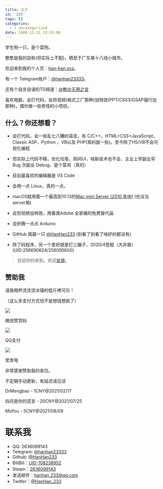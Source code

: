```yaml
---
title: 关于
id: '225'
tags: []
categories:
  - - uncategorized
date: 2000-12-31 23:55:00
---
```


学生狗一只，是个菜狗。

憨憨是我的自称(但实际上不配)，栖息于广东某十八线小城市。

欢迎来到我的个人页：[han-han.xyz](https://han-han.xyz/)。

有一个 Telegram账户：[@hanhan23333](https://t.me/hanhan23333)。

还有个自言自语的TG频道：[@憨の无用之言](https://t.me/IN_ACCESSIBLE_BOOT_DEVICE)

喜欢电脑，会打代码，会剪视频(格式工厂那种)加特效(PPT/CSS3/GSAP强行加那种)，偶尔做一些奇怪的小项目。

## 什么？你还想看？

*   会打代码，会一些乱七八糟的语言。有 C/C++，HTML+CSS+JavaScript，Classic ASP，Python ，VB以及 PHP(真的就一些)。至今除了H5/VB不会可视化编程

*   但实际上代码不精，优化垃圾，阴间UI，啥新技术也不会，主业上学副业写 Bug 次副业 Debug，是个菜鸡（真的）

*   目前最喜欢的编辑器是 VS Code

*   会用一点 Linux，真的一点。

*   macOS就用着一个最高到10.13的[Mac mini Server (2010 年中)](https://support.apple.com/kb/SP586) (也没当server用)

*   会剪视频加特效，用着类Adobe 全家桶的免费替代品

*   会折腾一点点 Arduino

*   GitHub 蒟蒻一只 [@HanHan233](https://github.com/HanHan233) (别看了别看了啥好的都没有)

*   除了码程序，另一个爱好就是打三蹦子，2020/4登舰（大非酋）(UID:256690624/256095600)

> 欢迎你的来到，欢迎[友链](https://flyhigher.top/links)。

## 赞助我

请我喝杯烫烫烫冰镇的锟斤拷可乐！

（这么多支付方式怕不是想钱想疯了）

![](https://cdn.jsdelivr.net/gh/HanHan233/Blog-CDN@main/background-pictures/wechatRewardCode.png)

微信赞赏码

![](https://cdn.jsdelivr.net/gh/HanHan233/Blog-CDN@main/background-pictures/qqPaymentCode.png)

QQ支付

![](https://cdn.jsdelivr.net/gh/HanHan233/Blog-CDN@main/background-pictures/afdian-%E6%86%A8%E6%86%A8.jpg)

爱发电

非常感谢赞助我的各位。

不定期手动更新，有延迟请见谅



DrMengbao - 1CNY@2021/02/17

四月是你的谎言 - 20CNY@2021/07/25

MoYou - 5CNY@2021/08/09


# 联系我

*   QQ: 2636099143
*   Telegram: [@hanhan23333](https://t.me/hanhan23333)
*   Github: [@HanHan233](https://github.com/HanHan233)
*   BiliBili：[UID-108238952](https://b23.tv/7bJOta)
*   Steam：[2636099143](https://steamcommunity.com/id/2636099143)
*   发送邮件：[hanhan.233@qq.com](mailto:hanhan.233@qq.com)
*   Twitter：[@HanHan\_233](https://twitter.com/HanHan_233)